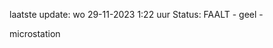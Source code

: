 laatste update: 
wo 29-11-2023  1:22   uur 
Status: FAALT - geel - 
<div class="service R">microstation</div>